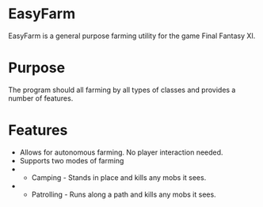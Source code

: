 # EasyFarm
EasyFarm is a general purpose farming utility for the game Final Fantasy XI. 

# Purpose
The program should all farming by all types of classes and provides a number of features. 

# Features
* Allows for autonomous farming. No player interaction needed. 
* Supports two modes of farming
* * Camping - Stands in place and kills any mobs it sees.
* * Patrolling - Runs along a path and kills any mobs it sees. 
